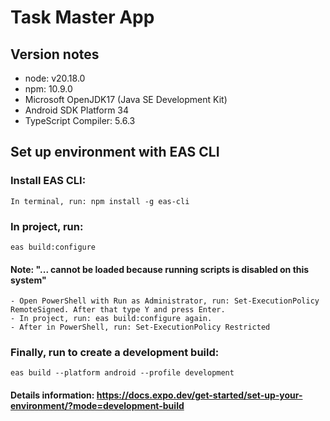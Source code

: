 # Task Master App

## Version notes
- node: v20.18.0
- npm: 10.9.0
- Microsoft OpenJDK17 (Java SE Development Kit)
- Android SDK Platform 34
- TypeScript Compiler: 5.6.3

## Set up environment with EAS CLI
### Install EAS CLI:
    In terminal, run: npm install -g eas-cli
### In project, run: 
    eas build:configure
#### Note: "... cannot be loaded because running scripts is disabled on this system"
    - Open PowerShell with Run as Administrator, run: Set-ExecutionPolicy RemoteSigned. After that type Y and press Enter.
    - In project, run: eas build:configure again.
    - After in PowerShell, run: Set-ExecutionPolicy Restricted
### Finally, run to create a development build: 
    eas build --platform android --profile development
#### Details information: https://docs.expo.dev/get-started/set-up-your-environment/?mode=development-build